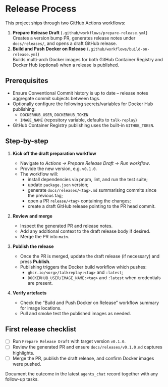 # Release Process

This project ships through two GitHub Actions workflows:

1. **Prepare Release Draft** (`.github/workflows/prepare-release.yml`)  
   Creates a version bump PR, generates release notes under `docs/releases/`, and opens a draft GitHub release.
2. **Build and Push Docker on Release** (`.github/workflows/build-on-release.yml`)  
   Builds multi-arch Docker images for both GitHub Container Registry and Docker Hub (optional) when a release is published.

## Prerequisites

- Ensure Conventional Commit history is up to date – release notes aggregate commit subjects between tags.
- Optionally configure the following secrets/variables for Docker Hub publishing:
  - `DOCKERHUB_USER`, `DOCKERHUB_TOKEN`
  - `IMAGE_NAME` (repository variable, defaults to `talk-replay`)
- GitHub Container Registry publishing uses the built-in `GITHUB_TOKEN`.

## Step-by-step

1. **Kick off the draft preparation workflow**
   - Navigate to _Actions → Prepare Release Draft → Run workflow_.
   - Provide the new version, e.g. `v0.1.0`.
   - The workflow will:
     - install dependencies via pnpm, lint, and run the test suite;
     - update `package.json` version;
     - generate `docs/releases/<tag>.md` summarising commits since the previous tag;
     - open a PR `release/<tag>` containing the changes;
     - create a draft GitHub release pointing to the PR head commit.

2. **Review and merge**
   - Inspect the generated PR and release notes.
   - Add any additional context to the draft release body if desired.
   - Merge the PR into `main`.

3. **Publish the release**
   - Once the PR is merged, update the draft release (if necessary) and press **Publish**.
   - Publishing triggers the Docker build workflow which pushes:
     - `ghcr.io/<org>/talkreplay:<tag>` and `:latest`;
     - `DOCKERHUB_USER/IMAGE_NAME:<tag>` and `:latest` when credentials are present.

4. **Verify artefacts**
   - Check the “Build and Push Docker on Release” workflow summary for image locations.
   - Pull and smoke test the published images as needed.

## First release checklist

- [ ] Run `Prepare Release Draft` with target version `v0.1.0`.
- [ ] Review the generated PR and ensure `docs/releases/v0.1.0.md` captures highlights.
- [ ] Merge the PR, publish the draft release, and confirm Docker images were pushed.

Document the outcome in the latest `agents_chat` record together with any follow-up tasks.
